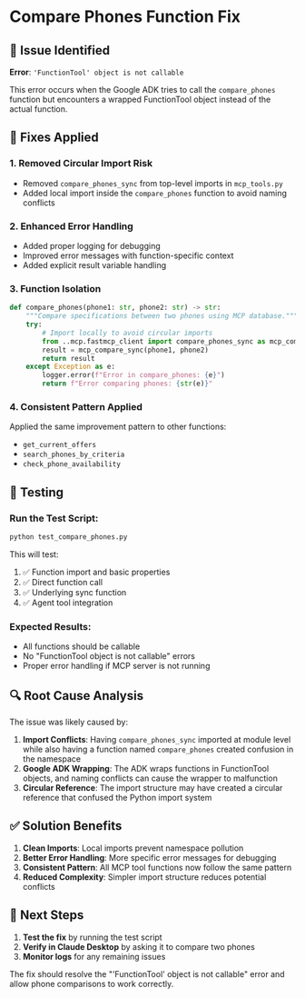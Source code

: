 # Compare Phones Function Fix

## 🐛 Issue Identified
**Error**: `'FunctionTool' object is not callable`

This error occurs when the Google ADK tries to call the `compare_phones` function but encounters a wrapped FunctionTool object instead of the actual function.

## 🔧 Fixes Applied

### 1. **Removed Circular Import Risk**
- Removed `compare_phones_sync` from top-level imports in `mcp_tools.py`
- Added local import inside the `compare_phones` function to avoid naming conflicts

### 2. **Enhanced Error Handling**
- Added proper logging for debugging
- Improved error messages with function-specific context
- Added explicit result variable handling

### 3. **Function Isolation**
```python
def compare_phones(phone1: str, phone2: str) -> str:
    """Compare specifications between two phones using MCP database."""
    try:
        # Import locally to avoid circular imports
        from ..mcp.fastmcp_client import compare_phones_sync as mcp_compare_sync
        result = mcp_compare_sync(phone1, phone2)
        return result
    except Exception as e:
        logger.error(f"Error in compare_phones: {e}")
        return f"Error comparing phones: {str(e)}"
```

### 4. **Consistent Pattern Applied**
Applied the same improvement pattern to other functions:
- `get_current_offers`
- `search_phones_by_criteria` 
- `check_phone_availability`

## 🧪 Testing

### Run the Test Script:
```bash
python test_compare_phones.py
```

This will test:
1. ✅ Function import and basic properties
2. ✅ Direct function call
3. ✅ Underlying sync function
4. ✅ Agent tool integration

### Expected Results:
- All functions should be callable
- No "FunctionTool object is not callable" errors
- Proper error handling if MCP server is not running

## 🔍 Root Cause Analysis

The issue was likely caused by:
1. **Import Conflicts**: Having `compare_phones_sync` imported at module level while also having a function named `compare_phones` created confusion in the namespace
2. **Google ADK Wrapping**: The ADK wraps functions in FunctionTool objects, and naming conflicts can cause the wrapper to malfunction
3. **Circular Reference**: The import structure may have created a circular reference that confused the Python import system

## ✅ Solution Benefits

1. **Clean Imports**: Local imports prevent namespace pollution
2. **Better Error Handling**: More specific error messages for debugging
3. **Consistent Pattern**: All MCP tool functions now follow the same pattern
4. **Reduced Complexity**: Simpler import structure reduces potential conflicts

## 🚀 Next Steps

1. **Test the fix** by running the test script
2. **Verify in Claude Desktop** by asking it to compare two phones
3. **Monitor logs** for any remaining issues

The fix should resolve the "'FunctionTool' object is not callable" error and allow phone comparisons to work correctly.
